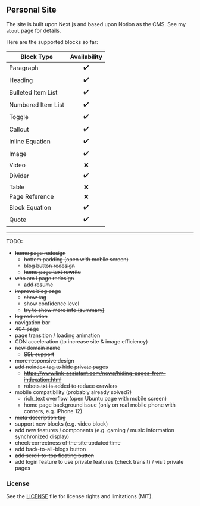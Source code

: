 ## Personal Site

The site is built upon Next.js and based upon Notion as the CMS. See my `about` page for details.

Here are the supported blocks so far:

| Block Type         | Availability |
|--------------------|:-----------:|
| Paragraph          |     ✔️      |
| Heading            |     ✔️      |
| Bulleted Item List |     ✔️      |
| Numbered Item List |     ✔️      |
| Toggle             |     ✔️      |
| Callout            |     ✔️      |
| Inline Equation    |     ✔️      |
| Image              |     ✔️      |
| Video              |      ❌      |
| Divider            |     ✔️      |
| Table              |      ❌      |
| Page Reference     |      ❌      |
| Block Equation     |     ✔️      |
| Quote              |     ✔️      |

---
TODO:
* ~~home page redesign~~
  * ~~bottom padding (open with mobile screen)~~
  * ~~blog button redesign~~
  * ~~home page text rewrite~~
* ~~who am i page redesign~~
  * ~~add resume~~
* ~~improve blog page~~
  * ~~show tag~~
  * ~~show confidence level~~
  * ~~try to show more info (summary)~~
* ~~log reduction~~
* ~~navigation bar~~
* ~~404 page~~
* page transition / loading animation
* CDN acceleration (to increase site & image efficiency)
* ~~new domain name~~
  * ~~SSL support~~
* ~~more responsive design~~
* ~~add noindex tag to hide private pages~~
  * ~~https://www.link-assistant.com/news/hiding-pages-from-indexation.html~~
  * ~~robots.txt is added to reduce crawlers~~
* mobile compatibility (probably already solved?)
  * rich_text overflow (open Ubuntu page with mobile screen)
  * home page background issue (only on real mobile phone with corners, e.g. iPhone 12)
* ~~meta description tag~~
* support new blocks (e.g. video block)
* add new features / components (e.g. gaming / music information synchronized display)
* ~~check correctness of the site updated time~~
* add back-to-all-blogs button
* ~~add scroll-to-top floating button~~
* add login feature to use private features (check transit) / visit private pages

### License
See the [LICENSE](LICENSE.md) file for license rights and limitations (MIT).